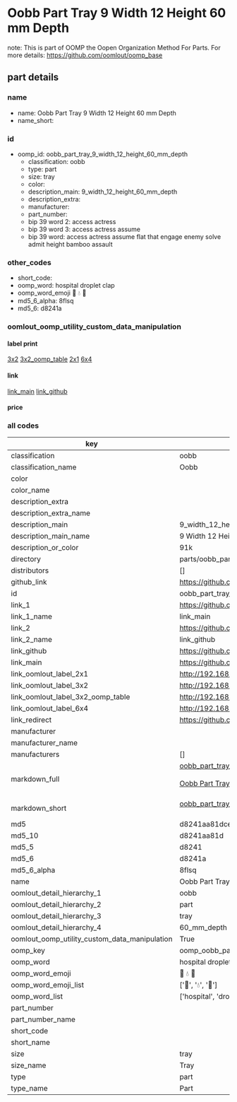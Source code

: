 # Oobb Part Tray 9 Width 12 Height 60 mm Depth  

note: This is part of OOMP the Oopen Organization Method For Parts. For more details: https://github.com/oomlout/oomp_base

##  part details
  







### name
* name: Oobb Part Tray 9 Width 12 Height 60 mm Depth
* name_short: 
### id
* oomp_id: oobb_part_tray_9_width_12_height_60_mm_depth
  * classification: oobb
  * type: part
  * size: tray
  * color: 
  * description_main: 9_width_12_height_60_mm_depth
  * description_extra: 
  * manufacturer: 
  * part_number: 
  * bip 39 word 2: access actress
  * bip 39 word 3: access actress assume
  * bip 39 word: access actress assume flat that engage enemy solve admit height bamboo assault

### other_codes
* short_code: 
* oomp_word: hospital droplet clap
* oomp_word_emoji :hospital: :droplet: :clap:
* md5_6_alpha: 8flsq
* md5_6: d8241a






### oomlout_oomp_utility_custom_data_manipulation
#### label print
[3x2](http://192.168.1.245:1112/?label=oomp%208flsq)
[3x2_oomp_table](http://192.168.1.108:1112/?label=oomp%208flsq)
[2x1](http://192.168.1.242:1112/?label=oomp%208flsq)
[6x4](http://192.168.1.55:1112/?label=oomp%208flsq)    

#### link

[link_main](https://github.com/oomlout/oomlout_oomp_version_1_messy/tree/main/parts/oobb_part_tray_9_width_12_height_60_mm_depth) [link_github](https://github.com/oomlout/oomlout_oomp_version_1_messy/tree/main/parts/oobb_part_tray_9_width_12_height_60_mm_depth)                             

#### price







### all codes 
| key | value |  
| --- | --- |  
| classification | oobb |  
| classification_name | Oobb |  
| color |  |  
| color_name |  |  
| description_extra |  |  
| description_extra_name |  |  
| description_main | 9_width_12_height_60_mm_depth |  
| description_main_name | 9 Width 12 Height 60 mm Depth |  
| description_or_color | 91k |  
| directory | parts/oobb_part_tray_9_width_12_height_60_mm_depth |  
| distributors | [] |  
| github_link | https://github.com/oomlout/oomlout_oomp_part_src/tree/main/parts/oobb_part_tray_9_width_12_height_60_mm_depth |  
| id | oobb_part_tray_9_width_12_height_60_mm_depth |  
| link_1 | https://github.com/oomlout/oomlout_oomp_version_1_messy/tree/main/parts/oobb_part_tray_9_width_12_height_60_mm_depth |  
| link_1_name | link_main |  
| link_2 | https://github.com/oomlout/oomlout_oomp_version_1_messy/tree/main/parts/oobb_part_tray_9_width_12_height_60_mm_depth |  
| link_2_name | link_github |  
| link_github | https://github.com/oomlout/oomlout_oomp_version_1_messy/tree/main/parts/oobb_part_tray_9_width_12_height_60_mm_depth |  
| link_main | https://github.com/oomlout/oomlout_oomp_version_1_messy/tree/main/parts/oobb_part_tray_9_width_12_height_60_mm_depth |  
| link_oomlout_label_2x1 | http://192.168.1.242:1112/?label=oomp%208flsq |  
| link_oomlout_label_3x2 | http://192.168.1.245:1112/?label=oomp%208flsq |  
| link_oomlout_label_3x2_oomp_table | http://192.168.1.108:1112/?label=oomp%208flsq |  
| link_oomlout_label_6x4 | http://192.168.1.55:1112/?label=oomp%208flsq |  
| link_redirect | https://github.com/oomlout/oomlout_oomp_version_1_messy/tree/main/parts/oobb_part_tray_9_width_12_height_60_mm_depth |  
| manufacturer |  |  
| manufacturer_name |  |  
| manufacturers | [] |  
| markdown_full | [oobb_part_tray_9_width_12_height_60_mm_depth](none)<br>[](none)<br>[Oobb Part Tray 9 Width 12 Height 60 Mm Depth](none)<br><br> |  
| markdown_short | [oobb_part_tray_9_width_12_height_60_mm_depth](none)<br><br> |  
| md5 | d8241aa81dcee93d296ff5881bc0b00a |  
| md5_10 | d8241aa81d |  
| md5_5 | d8241 |  
| md5_6 | d8241a |  
| md5_6_alpha | 8flsq |  
| name | Oobb Part Tray 9 Width 12 Height 60 mm Depth |  
| oomlout_detail_hierarchy_1 | oobb |  
| oomlout_detail_hierarchy_2 | part |  
| oomlout_detail_hierarchy_3 | tray |  
| oomlout_detail_hierarchy_4 | 60_mm_depth |  
| oomlout_oomp_utility_custom_data_manipulation | True |  
| oomp_key | oomp_oobb_part_tray_9_width_12_height_60_mm_depth |  
| oomp_word | hospital droplet clap |  
| oomp_word_emoji | :hospital: :droplet: :clap: |  
| oomp_word_emoji_list | [':hospital:', ':droplet:', ':clap:'] |  
| oomp_word_list | ['hospital', 'droplet', 'clap'] |  
| part_number |  |  
| part_number_name |  |  
| short_code |  |  
| short_name |  |  
| size | tray |  
| size_name | Tray |  
| type | part |  
| type_name | Part |  
